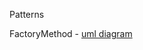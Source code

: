 Patterns

FactoryMethod - [uml diagram](https://viewer.diagrams.net/?highlight=0000ff&nav=1&title=FactoryMethodPattern#R7VtdT%2BM4FP01FbMPoDhfLY%2B0hRkkWFUw0uw%2Buo3benHiruNC4devndj5dNrSNsBoIyGIrx2nvuf43nOd0nNG4eY7g6vlPQ0Q6dlWsOk5455t28AdiD%2FS8ppaBo6bGhYMB6kJ5IZH%2FIaU0VLWNQ5QXBrIKSUcr8rGGY0iNOMlG2SMvpSHzSkpP3UFF6hmeJxBUrf%2BwgFfqlV4Vm7%2FgfBiqZ8MLNUzhbOnBaPrSD0vohFKe0Kop1FD4yUM6EvB5Fz3nBGjlKdX4WaEiHSr9lh6301Db%2FaRGYr4Pjeg25EbTuOrBxRd8us3cP8QXZ976SzPkKyVK25vKA1uI47YHM7UWmL%2Bqj0Vv%2BCQQLFIZzinEX9UPUC0IcGLSFzPkLxbGJ4R41g4%2BUp1cLoS1tkSk%2BAOvtK1%2FNgxFx7UreGSMvwmpoVEzSm6GVd8sf3SiEd5pzBbwspQLMZMtC9AxXQPN6WBdzDmyjCjhMBVjKfZMkLIFjgaUs5pqAbVXa28L1eINgWTcv13REPE2asYonq1p9UG8X3FipecbkDblgWqaRtUDF9kM%2BdQiwuF9juQ79eQr2FNcIJzzBl9yvaFdNEcEzKihAqQxwnjc%2FAJmnMD9CEOApJMtoIzHC1%2BSiqMz0FuuUtuHDu55UF5QZoY5ZDDFCSJCIFTRCY0xhxTOT9Lxw5XFEc8cZU37HnjxML4iEZiERAn6CEB%2FguSBDDgunWT7AZboSuYuhe4g5awHRiwHcowi%2FifMETf%2Fug5VwnUTLi5BrtYJM9gr8D8fuTTTV8G2a2DLE1U3DsnSYxcCr6gyAB8GeChcOrIuvAk1PZItEHe%2FjT0de7bhb5mycnh11u5hL9Pkv1Rgtr%2Fdy2zjwp5KSms1Ub8TtxjpfbzBELZ5xb6JEvOFfayT0X9bE5xtVB%2FkydPteEeSfGQGsXyptWBwraq2pZMfm4tG%2FQjQPPTDlpnyuBsodW5zxNlQQO5hdJhj2oDWclTrDO5tLNt62jjY2UOZr%2BNJ%2Ff9yJXAZA4tlfhTCCIyWGmdkq4Y2Kp9A0NM5H79gcgzkrNK3%2FBQ645TZHyglZ8WxZefnfNtpxYYrjccRUFc87UwXklhLVpTQqXQGgqTdqOfNm8SBydxueC7RA6jQHWgDeZ%2FyWsRldPW34We8abYeNWNSKw2vUkmSWWQ94ELy8kM%2Bc1Jq3T3BDEsnCZ16HYJF9M1m6FtTlPRVChRkT93Z10UlGqNOj9M8DNEIMfP5XLEhL%2BabiLTYM41x6rIy8sKhdJVqruKRUJlIr88zwC45XlSJ9TmSdiYLfFwgrp1gk6kAKBdHXKiOqQWlAaGoDT4yKDkug1qtZxr40quPZtQJohx1snX7fI121JHVS8mRrSmX936qURXm54MXs%2FeD962ilO3fvLwJUXI4YpBY%2FKVFQO4LOeBvvd7KoZ%2BPXsM4VN3bnmyc8uKXnDtul5wjGdbbjMlG%2BIHnf4jD%2FdtK4mgxcAP40D8FC3bSeEX1qRY1OWO5r1zjDQwg%2F9u7EVTwf%2Bezd900Dmj9OlbrhhtV2vJ5ORzZPeurB3vOToVeSRVDKegRqpU887pDsHrtaSE%2FAbOOFXTdwni%2BAThWeUE4Xn1BOH2P7KgHHTlw977enCK6tAIb2vvtvymmM8Q5Ehu8ebIb3dhv2V6GMK%2BkR6tHR4AyyQKmgtLukp8nReSoFxl2lvryvyg2q0dVLuHnFN%2FbKWqIuXOQrX%2FiZWqXalUfevAStX1dkzUcqkKrMsaM287SdKCJHHLQDsGSeI4hqBUfWtyuqCkv%2BhWP%2BROsZc0uMOxemkKGYN1OnS5qWE7HVW%2BmnjQXnICwMCDTpueCmDD2bYR4LbEKQB2p06%2FcgQwfO3SSBCnvUzwGd%2FByGWq59kVmer3D9Gph2vOwb5vR7LN1KnOowhner%2FezLQAw5BGwc8ljmoEy9lnu3vxDRS5Zl3Y%2FnElkWU5xaLoAti6SGr4HpFonI64WfL%2Bf5RLToW47uBUxBXN%2FN8e0uH5v5U41%2F8B)
